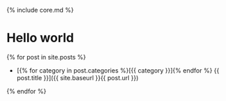 {% include core.md %}

# Hello world

{% for post in site.posts %}

- [{% for category in post.categories %}\[{{ category }}\]{% endfor %} {{ post.title }}]({{ site.baseurl }}{{ post.url }})

{% endfor %}
